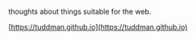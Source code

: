 
thoughts about things suitable for the web.

[https://tuddman.github.io](https://tuddman.github.io)
